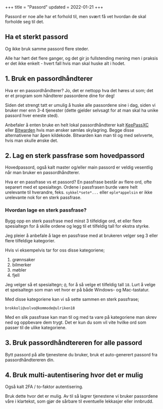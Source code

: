 +++
title = "Passord"
updated = 2022-01-21
+++

Passord er noe alle har et forhold til, men svært få vet hvordan de skal
forholde seg til det.

## Ha et sterkt passord

Og ikke bruk samme passord flere steder.

Alle har hørt det flere ganger, og det gir jo fullstending mening men i praksis 
er det ikke enkelt - hvert fall hvis man skal huske alt i hodet.

## 1. Bruk en passordhåndterer

Hva er en passordhåndterer? Jo, det er nettopp hva det høres ut som;
det er et program som håndterer passordene dine for deg!

Siden det strengt tatt er umulig å huske alle passordene sine i dag, siden vi 
bruker mer enn 3-4 tjenester (dette gjelder selvsagt for at man skal ha unike 
passord hver eneste sted).

Anbefaler å enten bruke en helt lokal passordhåndterer kalt 
[KeePassXC](https://keepassxc.org/) eller [Bitwarden](https://bitwarden.com) 
hvis man ønsker sømløs skylagring. Begge disse alternativene har åpen kildekode.
Bitwarden kan man til og med selvverte, hvis man skulle ønske det.

## 2. Lag en sterk passfrase som hovedpassord

Hovedpassord, også kalt master og/eller main passord er veldig vesentlig når
man bruker en passordhåndterer.

Hva er en passfrase vs et passord? En passfrase består av flere ord, ofte 
separert med et spesialtegn. Ordene i passfrasen burde være helt urelevante til
hverandre, feks. `sykkel*sete*...` eller `eple*appelsin` er ikke urelevante nok
for en sterk passfrase.

### Hvordan lage en sterk passfrase?

Bygg opp en sterk passfrase med minst 3 tilfeldige ord, et eller flere 
spesialtegn for å skille ordene og legg til et tilfeldig tall for ekstra styrke.

Jeg pleier å anbefale å lage en passfrase med at brukeren velger seg 3 eller
flere tilfeldige kategorier.

Hvis vi eksempelvis tar for oss disse kategoriene;
1. grønnsaker
2. bilmerker
3. møbler
4. fjell

Jeg velger så et spesialtegn; `@`, for å så velge et tilfeldig tall `18`. Lurt
å velge et speisaltegn som man vet hvor er på både Windows- og Mac-tastatur.

Med disse kategoriene kan vi så sette sammen en sterk passfrase;

`brokkoli@volvo@kommode@ulriken18`

Med en slik passfrase kan man til og med ta vare på kategoriene man skrev ned
og oppbevare dem trygt. Det er kun du som vil vite hvilke ord som passer til de
ulike kategoriene.

## 3. Bruk passordhåndtereren for alle passord

Bytt passord på alle tjenestene du bruker, bruk et auto-generert passord fra 
passordhåndtereren din.

## 4. Bruk multi-autentisering hvor det er mulig

Også kalt 2FA / to-faktor autentisering.

Bruk dette hvor det er mulig. Av til så lagrer tjenestene vi bruker passordene
våre i klartekst, som gjør de sårbare til eventuelle lekkasjer eller 
innbrudd.
